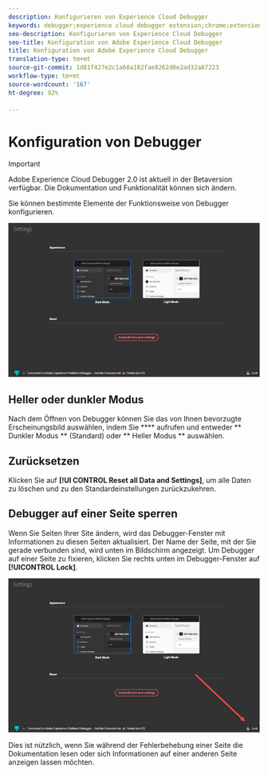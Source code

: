 ```yaml
---
description: Konfigurieren von Experience Cloud Debugger
keywords: debugger;experience cloud debugger extension;chrome;extension;configure
seo-description: Konfigurieren von Experience Cloud Debugger
seo-title: Konfiguration von Adobe Experience Cloud Debugger
title: Konfiguration von Adobe Experience Cloud Debugger
translation-type: tm+mt
source-git-commit: 1d81f427e2c1a68a182fae8262d0e2ad32a87223
workflow-type: tm+mt
source-wordcount: '167'
ht-degree: 92%

---
```



# Konfiguration von Debugger

>[!IMPORTANT]
>
>Adobe Experience Cloud Debugger 2.0 ist aktuell in der Betaversion verfügbar. Die Dokumentation und Funktionalität können sich ändern.

Sie können bestimmte Elemente der Funktionsweise von Debugger konfigurieren.

![](assets/settings.jpg)

## Heller oder dunkler Modus

Nach dem Öffnen von Debugger können Sie das von Ihnen bevorzugte Erscheinungsbild auswählen, indem Sie **** aufrufen und entweder ** Dunkler Modus ** (Standard) oder ** Heller Modus ** auswählen.

## Zurücksetzen

Klicken Sie auf **[!UI CONTROL Reset all Data and Settings]**, um alle Daten zu löschen und zu den Standardeinstellungen zurückzukehren.

## Debugger auf einer Seite sperren

Wenn Sie Seiten Ihrer Site ändern, wird das Debugger-Fenster mit Informationen zu diesen Seiten aktualisiert. Der Name der Seite, mit der Sie gerade verbunden sind, wird unten im Bildschirm angezeigt. Um Debugger auf einer Seite zu fixieren, klicken Sie rechts unten im Debugger-Fenster auf **[!UICONTROL Lock]**.

![](assets/lock.jpg)

Dies ist nützlich, wenn Sie während der Fehlerbehebung einer Seite die Dokumentation lesen oder sich Informationen auf einer anderen Seite anzeigen lassen möchten.